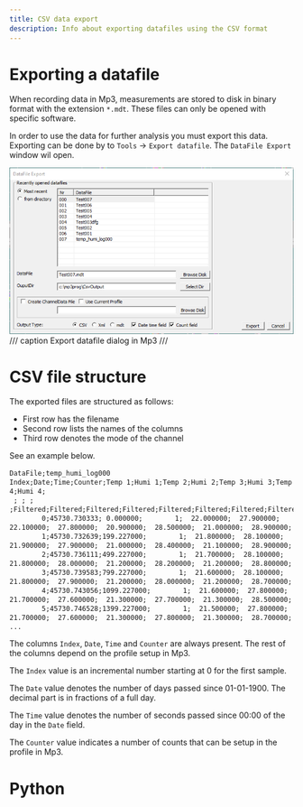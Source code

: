 ```yaml
---
title: CSV data export
description: Info about exporting datafiles using the CSV format
---
```


# Exporting a datafile
When recording data in Mp3, measurements are stored to disk in binary format with the extension `*.mdt`. These files can only be opened with specific software. 

In order to use the data for further analysis you must export this data. Exporting can be done by to `Tools` → `Export datafile`. The `DataFile Export` window wil open. 

![](../../media/export_datafile_dialog.png)
/// caption
Export datafile dialog in Mp3
///

# CSV file structure
The exported files are structured as follows:

- First row has the filename
- Second row lists the names of the columns
- Third row denotes the mode of the channel

See an example below.

```
DataFile;temp_humi_log000
Index;Date;Time;Counter;Temp 1;Humi 1;Temp 2;Humi 2;Temp 3;Humi 3;Temp 4;Humi 4;
 ; ; ; ;Filtered;Filtered;Filtered;Filtered;Filtered;Filtered;Filtered;Filtered;
        0;45730.730333; 0.000000;        1;  22.000000;  27.900000;  22.100000;  27.800000;  20.900000;  28.500000;  21.000000;  28.900000;
        1;45730.732639;199.227000;        1;  21.800000;  28.100000;  21.900000;  27.900000;  21.000000;  28.400000;  21.100000;  28.900000;
        2;45730.736111;499.227000;        1;  21.700000;  28.100000;  21.800000;  28.000000;  21.200000;  28.200000;  21.200000;  28.800000;
        3;45730.739583;799.227000;        1;  21.600000;  28.100000;  21.800000;  27.900000;  21.200000;  28.000000;  21.200000;  28.700000;
        4;45730.743056;1099.227000;        1;  21.600000;  27.800000;  21.700000;  27.600000;  21.300000;  27.700000;  21.300000;  28.500000;
        5;45730.746528;1399.227000;        1;  21.500000;  27.800000;  21.700000;  27.600000;  21.300000;  27.800000;  21.300000;  28.700000;
...
```

The columns `Index`, `Date`, `Time` and `Counter` are always present. The rest of the columns depend on the profile setup in Mp3.

The `Index` value is an incremental number starting at 0 for the first sample.

The `Date` value denotes the number of days passed since 01-01-1900. The decimal part is in fractions of a full day.

The `Time` value denotes the number of seconds passed since 00:00 of the day in the `Date` field.

The `Counter` value indicates a number of counts that can be setup in the profile in Mp3.

# Python
